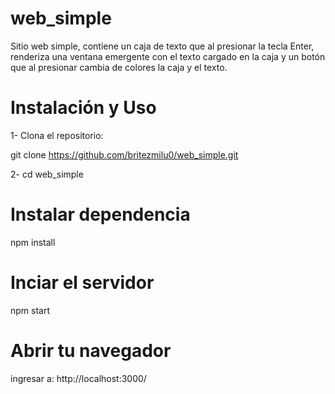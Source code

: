 # web_simple

Sitio web simple, contiene un caja de texto que al presionar la tecla Enter, renderiza una ventana emergente con el texto cargado en la caja y un botón que al presionar cambia de colores la caja y el texto. 

# Instalación y Uso  
1- Clona el repositorio:  

git clone https://github.com/britezmilu0/web_simple.git

2- cd web_simple
# Instalar dependencia 
npm install

# Inciar el servidor 
npm start

# Abrir tu navegador 
ingresar  a: 
http://localhost:3000/
